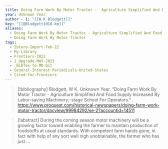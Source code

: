 ```yaml
---
title: Doing Farm Work By Motor Tractor -  Agriculture Simplified And Food Supply Increased By Labor-saving Machinery;-stage School For Operators
year: Unknown Year
author - 1: "[[W K Blodgett]]"
key: "[[@Blodgett1918-km]]"
aliases:
  - Doing Farm Work By Motor Tractor - Agriculture Simplified And Food Supply Increased By Labor-Saving Machinery;-Stage School For Operators
  - Doing Farm Work By Motor Tractor
tags:
  - Zotero-Import-Feb-22
  - My-Library
  - Frontiers-2022
  - 2_Upgrade-MAY-2023
  - _BibTex-to-MD-Git
  - General-Interest-Periodicals-United-States
  - Cited-for-Frontiers
---
```


> [!bibliography]
> Blodgett, W K. Unknown Year. “Doing Farm Work By Motor Tractor -  Agriculture Simplified And Food Supply Increased By Labor-saving Machinery;-stage School For Operators.” . https://www.proquest.com/historical-newspapers/doing-farm-work-motor-tractor/docview/99984292/se-2?accountid=14511

> [!abstract]
> During the coming season motor machinery will be a growing factor toward enabling the farmer to maintain production of foodstuffs at usual standards. With competent farm hands gone, in fact with help of any sort well nigh unobtainable, the farmer who has just ...